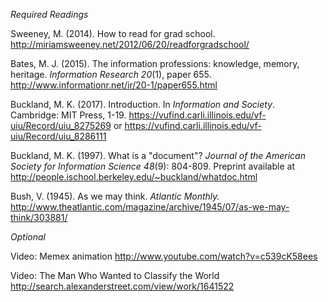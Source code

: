 *Required Readings*

Sweeney, M. (2014). How to read for grad school.
<http://miriamsweeney.net/2012/06/20/readforgradschool/>

Bates, M. J. (2015). The information professions: knowledge, memory,
heritage. *Information Research 20*(1), paper 655. <http://www.informationr.net/ir/20-1/paper655.html>

Buckland, M. K. (2017). Introduction. In *Information and Society*.
Cambridge: MIT Press, 1-19.
<https://vufind.carli.illinois.edu/vf-uiu/Record/uiu_8275269>
or <https://vufind.carli.illinois.edu/vf-uiu/Record/uiu_8286111>

Buckland, M. K. (1997). What is a "document"? *Journal of the American
Society for Information Science* *48*(9): 804-809. Preprint available at
<http://people.ischool.berkeley.edu/~buckland/whatdoc.html>

Bush, V. (1945). As we may think. *Atlantic Monthly.*
<http://www.theatlantic.com/magazine/archive/1945/07/as-we-may-think/303881/>

*Optional*

Video: Memex animation <http://www.youtube.com/watch?v=c539cK58ees>

Video: The Man Who Wanted to Classify the World
<http://search.alexanderstreet.com/view/work/1641522>


